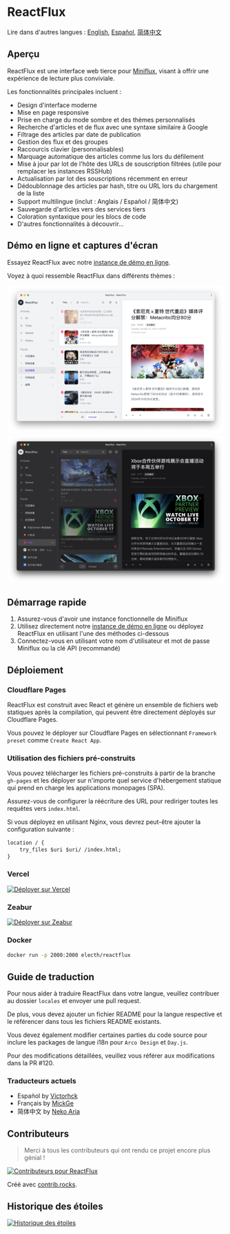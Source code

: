 # ReactFlux

Lire dans d'autres langues : [English](README.md), [Español](README.es-ES.md), [简体中文](README.zh-CN.md)

## Aperçu

ReactFlux est une interface web tierce pour [Miniflux](https://github.com/miniflux/v2), visant à offrir une expérience de lecture plus conviviale.

Les fonctionnalités principales incluent :

- Design d'interface moderne
- Mise en page responsive
- Prise en charge du mode sombre et des thèmes personnalisés
- Recherche d'articles et de flux avec une syntaxe similaire à Google
- Filtrage des articles par date de publication
- Gestion des flux et des groupes
- Raccourcis clavier (personnalisables)
- Marquage automatique des articles comme lus lors du défilement
- Mise à jour par lot de l'hôte des URLs de souscription filtrées (utile pour remplacer les instances RSSHub)
- Actualisation par lot des souscriptions récemment en erreur
- Dédoublonnage des articles par hash, titre ou URL lors du chargement de la liste
- Support multilingue (inclut : Anglais / Español / 简体中文)
- Sauvegarde d'articles vers des services tiers
- Coloration syntaxique pour les blocs de code
- D'autres fonctionnalités à découvrir...

## Démo en ligne et captures d'écran

Essayez ReactFlux avec notre [instance de démo en ligne](https://reactflux.pages.dev).

Voyez à quoi ressemble ReactFlux dans différents thèmes :

![Mode Clair](images/light.png)
![Mode Sombre](images/dark.png)

## Démarrage rapide

1. Assurez-vous d'avoir une instance fonctionnelle de Miniflux
2. Utilisez directement notre [instance de démo en ligne](https://reactflux.pages.dev) ou déployez ReactFlux en utilisant l'une des méthodes ci-dessous
3. Connectez-vous en utilisant votre nom d'utilisateur et mot de passe Miniflux ou la clé API (recommandé)

## Déploiement

### Cloudflare Pages

ReactFlux est construit avec React et génère un ensemble de fichiers web statiques après la compilation, qui peuvent être directement déployés sur Cloudflare Pages.

Vous pouvez le déployer sur Cloudflare Pages en sélectionnant `Framework preset` comme `Create React App`.

### Utilisation des fichiers pré-construits

Vous pouvez télécharger les fichiers pré-construits à partir de la branche `gh-pages` et les déployer sur n'importe quel service d'hébergement statique qui prend en charge les applications monopages (SPA).

Assurez-vous de configurer la réécriture des URL pour rediriger toutes les requêtes vers `index.html`.

Si vous déployez en utilisant Nginx, vous devrez peut-être ajouter la configuration suivante :

```nginx
location / {
    try_files $uri $uri/ /index.html;
}
```

### Vercel

[![Déployer sur Vercel](https://vercel.com/button)](https://vercel.com/import/project?template=https://github.com/electh/ReactFlux)

### Zeabur

[![Déployer sur Zeabur](https://zeabur.com/button.svg)](https://zeabur.com/templates/OKXO3W)

### Docker

```bash
docker run -p 2000:2000 electh/reactflux
```

## Guide de traduction

Pour nous aider à traduire ReactFlux dans votre langue, veuillez contribuer au dossier `locales` et envoyer une pull request.

De plus, vous devez ajouter un fichier README pour la langue respective et le référencer dans tous les fichiers README existants.

Vous devez également modifier certaines parties du code source pour inclure les packages de langue i18n pour `Arco Design` et `Day.js`.

Pour des modifications détaillées, veuillez vous référer aux modifications dans la PR #120.

### Traducteurs actuels

- Español by [Victorhck](https://github.com/victorhck)
- Français by [MickGe](https://github.com/MickGe)
- 简体中文 by [Neko Aria](https://github.com/NekoAria)

## Contributeurs

> Merci à tous les contributeurs qui ont rendu ce projet encore plus génial !

<a href="https://github.com/electh/ReactFlux/graphs/contributors">
  <img src="https://contrib.rocks/image?repo=electh/ReactFlux" alt="Contributeurs pour ReactFlux" />
</a>

Créé avec [contrib.rocks](https://contrib.rocks).

## Historique des étoiles

[![Historique des étoiles](https://starchart.cc/electh/ReactFlux.svg)](https://starchart.cc/electh/ReactFlux)
